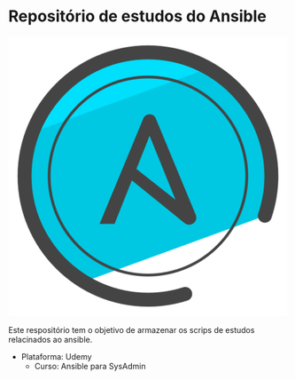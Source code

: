 # Repositório de estudos do Ansible
![](Ansible.png?w=20)


Este respositório tem o objetivo de armazenar os scrips de estudos relacinados ao ansible. 
 - Plataforma: Udemy
    - Curso: Ansible para SysAdmin

